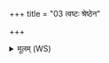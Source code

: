 +++
title = "03 त्वष्टः श्रेष्ठेन"

+++
<details><summary>मूलम् (WS)</summary>

त्वष्टः श्रेष्ठेन रूपेणास्या नार्या गवीन्योः ।  
पुमांसं पुत्रमा धेहि दशमे मासि सूतवे ॥ ३ ॥
</details>